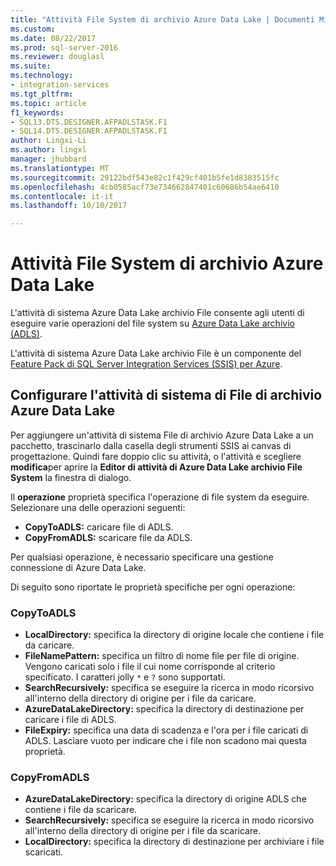 ```yaml
---
title: "Attività File System di archivio Azure Data Lake | Documenti Microsoft"
ms.custom: 
ms.date: 08/22/2017
ms.prod: sql-server-2016
ms.reviewer: douglasl
ms.suite: 
ms.technology:
- integration-services
ms.tgt_pltfrm: 
ms.topic: article
f1_keywords:
- SQL13.DTS.DESIGNER.AFPADLSTASK.F1
- SQL14.DTS.DESIGNER.AFPADLSTASK.F1
author: Lingxi-Li
ms.author: lingxl
manager: jhubbard
ms.translationtype: MT
ms.sourcegitcommit: 29122bdf543e82c1f429cf401b5fe1d8383515fc
ms.openlocfilehash: 4cb0585acf73e734662847401c60686b54ae6410
ms.contentlocale: it-it
ms.lasthandoff: 10/10/2017

---
```

# <a name="azure-data-lake-store-file-system-task"></a>Attività File System di archivio Azure Data Lake

L'attività di sistema Azure Data Lake archivio File consente agli utenti di eseguire varie operazioni del file system su [Azure Data Lake archivio (ADLS)](https://azure.microsoft.com/services/data-lake-store/).

L'attività di sistema Azure Data Lake archivio File è un componente del [Feature Pack di SQL Server Integration Services (SSIS) per Azure](../../integration-services/azure-feature-pack-for-integration-services-ssis.md).

## <a name="configure-the-azure-data-lake-store-file-system-task"></a>Configurare l'attività di sistema di File di archivio Azure Data Lake

Per aggiungere un'attività di sistema File di archivio Azure Data Lake a un pacchetto, trascinarlo dalla casella degli strumenti SSIS ai canvas di progettazione. Quindi fare doppio clic su attività, o l'attività e scegliere **modifica**per aprire la **Editor di attività di Azure Data Lake archivio File System** la finestra di dialogo.

Il **operazione** proprietà specifica l'operazione di file system da eseguire. Selezionare una delle operazioni seguenti:

- **CopyToADLS:** caricare file di ADLS.
- **CopyFromADLS:** scaricare file da ADLS.

Per qualsiasi operazione, è necessario specificare una gestione connessione di Azure Data Lake.

Di seguito sono riportate le proprietà specifiche per ogni operazione:

### <a name="copytoadls"></a>CopyToADLS
- **LocalDirectory:** specifica la directory di origine locale che contiene i file da caricare.
- **FileNamePattern:** specifica un filtro di nome file per file di origine. Vengono caricati solo i file il cui nome corrisponde al criterio specificato. I caratteri jolly `*` e `?` sono supportati.
- **SearchRecursively:** specifica se eseguire la ricerca in modo ricorsivo all'interno della directory di origine per i file da caricare.
- **AzureDataLakeDirectory:** specifica la directory di destinazione per caricare i file di ADLS.
- **FileExpiry:** specifica una data di scadenza e l'ora per i file caricati di ADLS. Lasciare vuoto per indicare che i file non scadono mai questa proprietà.

### <a name="copyfromadls"></a>CopyFromADLS
- **AzureDataLakeDirectory:** specifica la directory di origine ADLS che contiene i file da scaricare.
- **SearchRecursively:** specifica se eseguire la ricerca in modo ricorsivo all'interno della directory di origine per i file da scaricare.
- **LocalDirectory:** specifica la directory di destinazione per archiviare i file scaricati.

